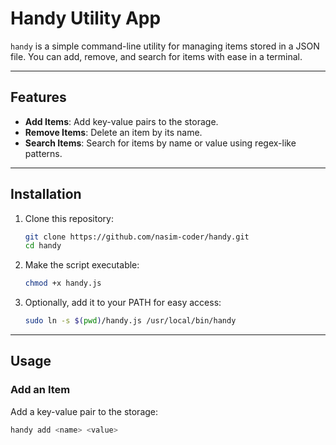 # Handy Utility App

`handy` is a simple command-line utility for managing items stored in a JSON file. You can add, remove, and search for items with ease in a terminal.

---

## Features

- **Add Items**: Add key-value pairs to the storage.
- **Remove Items**: Delete an item by its name.
- **Search Items**: Search for items by name or value using regex-like patterns.

---

## Installation

1. Clone this repository:
    ```bash
    git clone https://github.com/nasim-coder/handy.git
    cd handy
    ```

2. Make the script executable:
    ```bash
    chmod +x handy.js
    ```

3. Optionally, add it to your PATH for easy access:
    ```bash
    sudo ln -s $(pwd)/handy.js /usr/local/bin/handy
    ```

---

## Usage

### Add an Item
Add a key-value pair to the storage:
```bash
handy add <name> <value>
